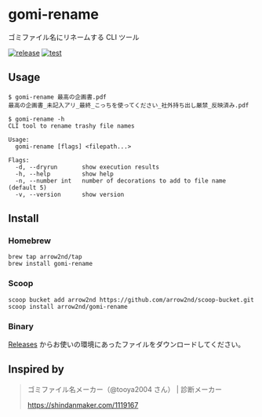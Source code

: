# gomi-rename

ゴミファイル名にリネームする CLI ツール

[![release](https://github.com/arrow2nd/gomi-rename/actions/workflows/release.yml/badge.svg?branch=main)](https://github.com/arrow2nd/gomi-rename/actions/workflows/release.yml)
[![test](https://github.com/arrow2nd/gomi-rename/actions/workflows/test.yml/badge.svg?branch=main)](https://github.com/arrow2nd/gomi-rename/actions/workflows/test.yml)

## Usage

```
$ gomi-rename 最高の企画書.pdf
最高の企画書_未記入アリ_最終_こっちを使ってください_社外持ち出し厳禁_反映済み.pdf
```

```
$ gomi-rename -h
CLI tool to rename trashy file names

Usage:
  gomi-rename [flags] <filepath...>

Flags:
  -d, --dryrun       show execution results
  -h, --help         show help
  -n, --number int   number of decorations to add to file name (default 5)
  -v, --version      show version
```

## Install

### Homebrew

```
brew tap arrow2nd/tap
brew install gomi-rename
```

### Scoop

```
scoop bucket add arrow2nd https://github.com/arrow2nd/scoop-bucket.git
scoop install arrow2nd/gomi-rename
```

### Binary

[Releases](https://github.com/arrow2nd/gomi-rename/releases) からお使いの環境にあったファイルをダウンロードしてください。

## Inspired by

> ゴミファイル名メーカー（@tooya2004 さん） | 診断メーカー
>
> https://shindanmaker.com/1119167
